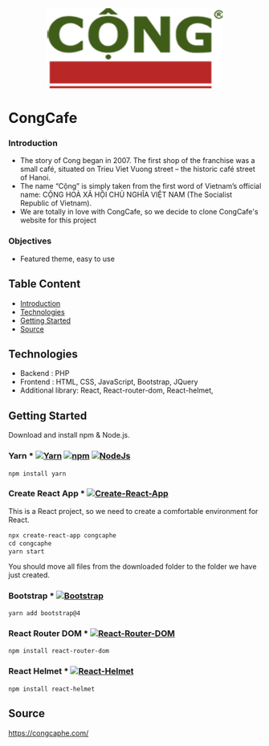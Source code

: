 <p align="center">
  <img width="350" height="160" src="src/assets/img/logo.png">
</p>

# CongCafe
### Introduction

* The story of Cong began in 2007. The first shop of the franchise was a small café, situated on Trieu Viet Vuong street – the historic café street of Hanoi.
* The name “Cộng” is simply taken from the first word of Vietnam’s official name: CỘNG HOÀ XÃ HỘI CHỦ NGHĨA VIỆT NAM (The Socialist Republic of Vietnam).
* We are totally in love with CongCafe, so we decide to clone CongCafe's website for this project

### Objectives
* Featured theme, easy to use

## Table Content
* [Introduction](#introduction)
* [Technologies](#technologies)
* [Getting Started](#getting-started)
* [Source](#source)

## Technologies
* Backend : PHP
* Frontend : HTML, CSS, JavaScript, Bootstrap, JQuery
* Additional library: React, React-router-dom, React-helmet,

## Getting Started
Download and install npm & Node.js.

### Yarn  * [![Yarn](https://img.shields.io/badge/Yarn-V1.22.4-9cf)](https://github.com/yarnpkg/yarn) [![npm](https://img.shields.io/badge/npm-v6.14.4-red)](https://www.npmjs.com/) [![NodeJs](https://img.shields.io/badge/Node-v10.15.3-yellow)](https://www.npmjs.com/)
```
npm install yarn
```

### Create React App  * [![Create-React-App](https://img.shields.io/badge/Create%20React%20App-v3.4.1-green)](https://github.com/facebook/create-react-app)

This is a React project, so we need to create a comfortable environment for React.

```
npx create-react-app congcaphe
cd congcaphe
yarn start
```

You should move all files from the downloaded folder to the folder we have just created.

### Bootstrap * [![Bootstrap](https://img.shields.io/badge/Bootstrap-v4.4.1-blueviolet)](https://getbootstrap.com/)

```
yarn add bootstrap@4
```

### React Router DOM * [![React-Router-DOM](https://img.shields.io/badge/React%20Router%20DOM-v5.1-blue)](https://www.npmjs.com/package/react-router-dom)

```
npm install react-router-dom
```

### React Helmet * [![React-Helmet](https://img.shields.io/badge/React%20Helmet-v5.0-lightgreen)](https://www.npmjs.com/package/react-helmet)

```
npm install react-helmet
```

## Source
https://congcaphe.com/
